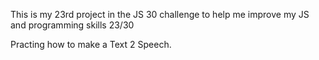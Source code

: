 This is my 23rd project in the JS 30 challenge to help me improve my JS and programming skills 23/30

Practing how to make a Text 2 Speech.
